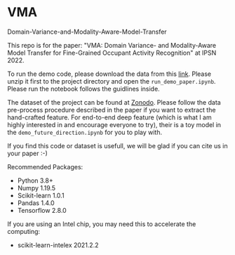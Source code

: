 # VMA
Domain-Variance-and-Modality-Aware-Model-Transfer

This repo is for the paper: "VMA: Domain Variance- and Modality-Aware Model Transfer for Fine-Grained Occupant Activity Recognition" at IPSN 2022.

To run the demo code, please download the data from this [link](https://drive.google.com/file/d/1j2M1KRbOmdycxWckAnOpyh3I44vizkOw/view?usp=sharing).
Please unzip it first to the project directory and open the `run_demo_paper.ipynb`. Please run the notebook follows the guidlines inside.

The dataset of the project can be found at [Zonodo](https://zenodo.org/). Please follow the data pre-process procedure described in the paper if you want to extract the hand-crafted feature. For end-to-end deep feature (which is what I am highly interested in and encourage everyone to try), their is a toy model in the `demo_future_direction.ipynb` for you to play with.

If you find this code or dataset is usefull, we will be glad if you can cite us in your paper :-)

Recommended Packages:
* Python                    3.8+
* Numpy                     1.19.5
* Scikit-learn              1.0.1
* Pandas                    1.4.0
* Tensorflow                2.8.0

If you are using an Intel chip, you may need this to accelerate the computing:
* scikit-learn-intelex      2021.2.2
